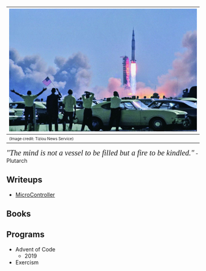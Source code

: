 | ![](a11.jpg) |
|:--|
| <span style="font-size: 10px;">(Image credit: Tiziou News Service)</span> |

*<span style="font-family: Baskerville; font-size: 20px;">"The mind is not a vessel to be filled but a fire to be kindled."</span>* -Plutarch

## Writeups
* [MicroController](/MicroController)

## Books

## Programs
* Advent of Code
  * 2019
* Exercism
